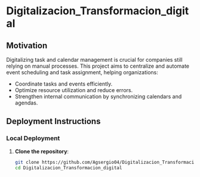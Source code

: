 # Digitalizacion_Transformacion_digital

## Motivation
Digitalizing task and calendar management is crucial for companies still relying on manual processes. This project aims to centralize and automate event scheduling and task assignment, helping organizations:
- Coordinate tasks and events efficiently.
- Optimize resource utilization and reduce errors.
- Strengthen internal communication by synchronizing calendars and agendas.

## Deployment Instructions

### Local Deployment
1. **Clone the repository**:
   ```bash
   git clone https://github.com/Agsergio04/Digitalizacion_Transformacion_digital.git
   cd Digitalizacion_Transformacion_digital
